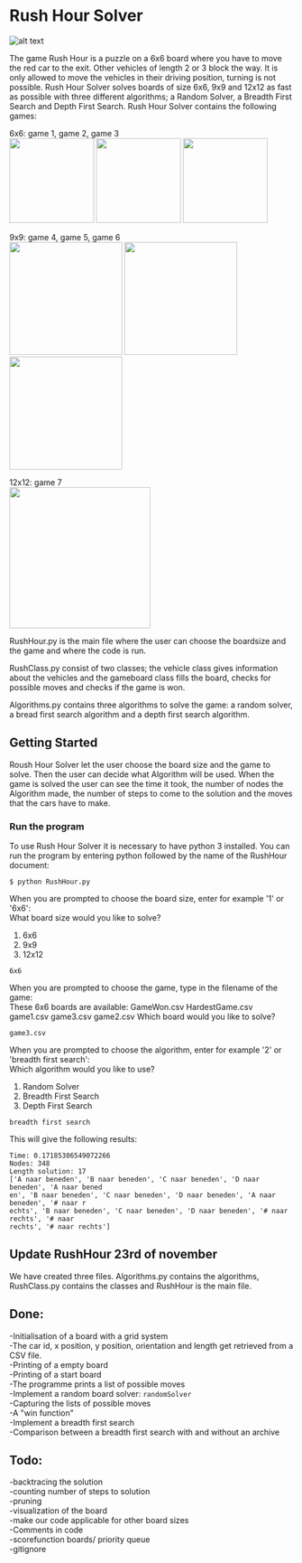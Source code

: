 # Rush Hour Solver

![alt text](http://heuristieken.nl/wiki/images/d/df/Rushhour.jpg)

The game Rush Hour is a puzzle on a 6x6 board where you have to move the red car to the exit. Other vehicles of length 2 or 3 block the way. It is only allowed to move the vehicles in their driving position, turning is not possible. Rush Hour Solver solves boards of size 6x6, 9x9 and 12x12 as fast as possible with three different algorithms; a Random Solver, a Breadth First Search and Depth First Search. Rush Hour Solver contains the following games:  

6x6: game 1, game 2, game 3  
<img src="http://heuristieken.nl/wiki/images/9/95/Rushhour6x6_1.jpg" width="150" />
<img src="http://heuristieken.nl/wiki/images/a/aa/Rushhour6x6_2.jpg" width="150" />
<img src="http://heuristieken.nl/wiki/images/c/c7/Rushhour6x6_3.jpg" width="150" />

9x9: game 4, game 5, game 6  
<img src="http://heuristieken.nl/wiki/images/9/96/Rushhour9x9_1.jpg" width="200" />
<img src="http://heuristieken.nl/wiki/images/1/1e/Rushhour9x9_2.jpg" width="200" />
<img src="http://heuristieken.nl/wiki/images/9/95/Rushhour9x9_3.jpg" width="200" />

12x12: game 7  
<img src="http://heuristieken.nl/wiki/images/2/26/Rushhour12x12_1.jpg" width="250" />

RushHour.py is the main file where the user can choose the boardsize and the game and where the code is run.  

RushClass.py consist of two classes; the vehicle class gives information about the vehicles and the gameboard class fills the board, checks for possible moves and checks if the game is won.  

Algorithms.py contains three algorithms to solve the game: a random solver, a bread first search algorithm and a depth first search algorithm.  

## Getting Started  

Roush Hour Solver let the user choose the board size and the game to solve. Then the user can decide what Algorithm will be used. When the game is solved the user can see the time it took, the number of nodes the Algorithm made, the number of steps to come to the solution and the moves that the cars have to make.  

### Run the program  

To use Rush Hour Solver it is necessary to have python 3 installed. You can run the program by entering python followed by the name of the RushHour document:  
```
$ python RushHour.py
```
When you are prompted to choose the board size, enter for example '1' or '6x6':  
What board size would you like to solve?
 1. 6x6  
 2. 9x9  
 3. 12x12  
 ```
 6x6
 ```  
When you are prompted to choose the game, type in the filename of the game:  
These 6x6 boards are available:
GameWon.csv
HardestGame.csv
game1.csv
game3.csv
game2.csv
Which board would you like to solve?  
```
game3.csv
```  
When you are prompted to choose the algorithm, enter for example '2' or 'breadth first search':  
Which algorithm would you like to use?
 1. Random Solver
 2. Breadth First Search
 3. Depth First Search  
 ```
 breadth first search
 ```  
 This will give the following results:
 ```
 Time: 0.17185306549072266
Nodes: 348
Length solution: 17
['A naar beneden', 'B naar beneden', 'C naar beneden', 'D naar beneden', 'A naar bened
en', 'B naar beneden', 'C naar beneden', 'D naar beneden', 'A naar beneden', '# naar r
echts', 'B naar beneden', 'C naar beneden', 'D naar beneden', '# naar rechts', '# naar
 rechts', '# naar rechts']
 ```  
 
## Update RushHour 23rd of november  

We have created three files. Algorithms.py contains the algorithms, RushClass.py contains the classes and RushHour is the main file.  

## Done:  
-Initialisation of a board with a grid system  
-The car id, x position, y position, orientation and length get retrieved from a CSV file.  
-Printing of a empty board  
-Printing of a start board  
-The programme prints a list of possible moves    
-Implement a random board solver: `randomSolver`  
-Capturing the lists of possible moves  
-A "win function"  
-Implement a breadth first search  
-Comparison between a breadth first search with and without an archive

## Todo:  
-backtracing the solution  
-counting number of steps to solution  
-pruning  
-visualization of the board  
-make our code applicable for other board sizes  
-Comments in code  
-scorefunction boards/ priority queue  
-gitignore  

